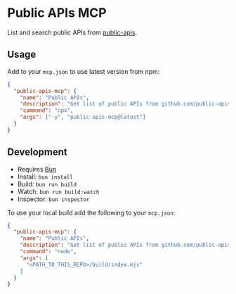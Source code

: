 # Public APIs MCP

List and search public APIs from [public-apis](https://github.com/public-apis/public-apis).

## Usage

Add to your `mcp.json` to use latest version from npm:

```json
{
  "public-apis-mcp": {
    "name": "Public APIs",
    "description": "Get list of public APIs from github.com/public-apis",
    "command": "npx",
    "args": ["-y", "public-apis-mcp@latest"]
  }
}
```

## Development

- Requires [Bun](https://bun.sh/)
- Install: `bun install`
- Build: `bun run build`
- Watch: `bun run build:watch`
- Inspector: `bun inspector`

To use your local build add the following to your `mcp.json`:

```json
{
  "public-apis-mcp": {
    "name": "Public APIs",
    "description": "Get list of public APIs from github.com/public-apis",
    "command": "node",
    "args": [
      "<PATH_TO_THIS_REPO>/build/index.mjs"
    ]
  }
}
